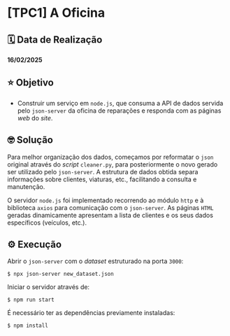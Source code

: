 # [TPC1] A Oficina

## 🗓️ Data de Realização

**16/02/2025**

## ⭐ Objetivo

- Construir um serviço em `node.js`, que consuma a API de dados servida pelo `json-server` da oficina de reparações e responda com as páginas *web* do *site*.

## 🤓 Solução

Para melhor organização dos dados, começamos por reformatar o `json` original através do *script* `cleaner.py`, para posteriormente o novo gerado ser utilizado pelo `json-server`. A estrutura de dados obtida separa informações sobre clientes, viaturas, etc., facilitando a consulta e manutenção.

O servidor `node.js` foi implementado recorrendo ao módulo `http` e à biblioteca `axios` para comunicação com o `json-server`. As páginas `HTML` geradas dinamicamente apresentam a lista de clientes e os seus dados específicos (veículos, etc.).

## ⚙️ Execução

Abrir o `json-server` com o *dataset* estruturado na porta `3000`:

```
$ npx json-server new_dataset.json
```

Iniciar o servidor através de:

```
$ npm run start
```

É necessário ter as dependências previamente instaladas:

```
$ npm install
```